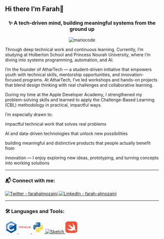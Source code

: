 ## Hi there I’m Farah👋
<h3 align="center">✨ A tech-driven mind, building meaningful systems from the ground up</h3>
<p align="center">
  <img src="https://github.com/user-attachments/assets/3432eb58-6a99-49c2-ab00-9420e56ef4ef" alt="mariocode" width="300"/>
</p>

Through deep technical work and continuous learning. Currently, I’m studying at Holberton School and Princess Nourah University, where I’m diving into systems programming, automation, and AI.

I’m the founder of AtharTech — a student-driven initiative that empowers youth with technical skills, mentorship opportunities, and innovation-focused programs. At AtharTech, I’ve led workshops and hands-on projects that blend design thinking with real challenges and collaborative learning.

During my time at the Apple Developer Academy, I strengthened my problem-solving skills and learned to apply the Challenge-Based Learning (CBL) methodology in practical, impactful ways.

I’m especially drawn to:

impactful technical work that solves real problems

AI and data-driven technologies that unlock new possibilities

building meaningful and distinctive products that people actually benefit from

innovation — I enjoy exploring new ideas, prototyping, and turning concepts into working solutions

---

<h3 align="left">📬 Connect with me:</h3>
<p align="left">
  <a href="https://twitter.com/farahalmozaini" target="_blank">
    <img align="center" src="https://raw.githubusercontent.com/rahuldkjain/github-profile-readme-generator/master/src/images/icons/Social/twitter.svg" alt="Twitter - farahalmozaini" height="30" width="40" />
  </a>
  <a href="https://linkedin.com/in/farah-almozaini" target="_blank">
    <img align="center" src="https://raw.githubusercontent.com/rahuldkjain/github-profile-readme-generator/master/src/images/icons/Social/linked-in-alt.svg" alt="LinkedIn - farah-almozaini" height="30" width="40" />
  </a>
</p>

---

<h3 align="left">🛠️ Languages and Tools:</h3>
<p align="left">
  <a href="https://www.cprogramming.com/" target="_blank">
    <img src="https://raw.githubusercontent.com/devicons/devicon/master/icons/c/c-original.svg" alt="C" width="40" height="40"/>
  </a>
  <a href="https://www.oracle.com/" target="_blank">
    <img src="https://raw.githubusercontent.com/devicons/devicon/master/icons/oracle/oracle-original.svg" alt="Oracle" width="40" height="40"/>
  </a>
  <a href="https://www.python.org" target="_blank">
    <img src="https://raw.githubusercontent.com/devicons/devicon/master/icons/python/python-original.svg" alt="Python" width="40" height="40"/>
  </a>
  <a href="https://www.sketch.com/" target="_blank">
    <img src="https://www.vectorlogo.zone/logos/sketchapp/sketchapp-icon.svg" alt="Sketch" width="40" height="40"/>
  </a>
  <a href="https://developer.apple.com/swift/" target="_blank">
    <img src="https://raw.githubusercontent.com/devicons/devicon/master/icons/swift/swift-original.svg" alt="Swift" width="40" height="40"/>
  </a>
</p>
